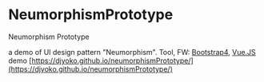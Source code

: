 # NeumorphismPrototype
Neumorphism Prototype

 a demo of UI design pattern "Neumorphism".
 Tool, FW: [Bootstrap4](https://getbootstrap.jp/), [Vue.JS](https://vuejs.org/)
demo [https://djyoko.github.io/neumorphismPrototype/](https://djyoko.github.io/neumorphismPrototype/)